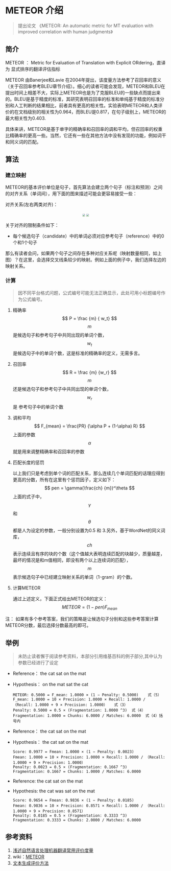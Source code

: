# METEOR 介绍

> 提出论文 《METEOR: An automatic metric for MT evaluation with improved correlation with human judgments》



## 简介

METEOR ： Metric for Evaluation of Translation with Explicit ORdering，直译为 显式排序的翻译评估指标

METEOR 由Banerjee和Lavie 在2004年提出，该度量方法参考了召回率的意义（关于召回率参考BLEU章节介绍）。细心的读者可能会发现，METEOR和BLEU在提出时间上相差不大，实际上METEOR也是为了克服BLEU的一些缺点而提出来的。BLEU是基于精度的标准，其研究表明召回率的标准和单纯基于精度的标准分别和人工判断的结果相比，前者具有更高的相关性。实验表明METEOR和人类评价的在文档级别的相关性为0.964，而BLEU是0.817，在句子级别上，METEOR的最大相关性为0.403.

具体来讲，METEOR是基于单字的精确率和召回率的调和平均，但召回率的权重比精确率的更高一些。当然，它还有一些在其他方法中没有发现的功能，例如词干和同义词的匹配。



## 算法

### 建立映射

METEOR的基本评价单位是句子，首先算法会建立两个句子（标注和预测）之间的对齐关系（单词间），用下面的图来描述可能会更容易接受一些：

<p>对齐关系(左右两类对齐)：</p>
<center>
<img src="http://resource.mahc.host/img/METEOR-alignment-a.png" style="zoom:50%;"/>
<img src="http://resource.mahc.host/img/METEOR-alignment-b.png" style="zoom:50%;" />
</center>



关于对齐的限制条件如下：

* 每个候选句子（candidate）中的单词必须对应参考句子（reference）中的0个和1个句子

那么有读者会问，如果两个句子之间存在多种对应关系呢（映射数量相同，如上图）？在这里，会选择交叉线条较少的映射。例如上面的例子中，我们选择左边的映射关系。



### 计算

> 因不同平台格式问题，公式编号可能无法正确显示，此处可用小标题编号作为公式编号。

1. 精确率
   $$
   P = \frac {m} { w_t}
   $$
   $$m$$ 是候选句子和参考句子中共同出现的单词个数， $$w_t$$  是候选句子中的单词个数，这是标准的精确率的定义，无需多言。

2. 召回率
   $$
   R = \frac {m}  {w_r}
   $$
   $$m$$ 还是候选句子和参考句子中共同出现的单词个数，$$w_r$$ 是 参考句子中的单词个数

3. 调和平均
   $$
   F_{mean} = \frac{PR}  {\alpha P + (1-\alpha) R}
   $$
   上面的参数$$\alpha$$ 就是用来调整精确率和召回率的参数

4. 匹配长度的惩罚

   以上我们只是考虑到单个词的匹配关系，那么连续几个单词匹配的话理应得到更高的分数，所有在这里有个惩罚因子，定义如下：
   $$
   pen = \gamma(\frac{ch} {m})^\theta
   $$
   上面的式子中，$$\gamma$$ 和 $$\theta$$  都是人为设定的参数，一般分别设置为0.5 和 3.另外，基于WordNet的同义词库， $$ch$$ 表示连续且有序的块的个数（这个值越大表明连续匹配的块越少，质量越差，最坏的情况是和m值相同，即没有两个以上连续词的匹配）， $$m$$ 表示候选句子中已经建立映射关系的单词（1-gram）的个数。  

5. 计算METEOR

   通过上述定义，下面正式给出METEOR的定义：
   $$
   METEOR = (1-pen) F_{mean}
   $$



注： 如果有多个参考答案，我们的策略是让候选句子分别和这些参考答案计算METEOR分数，最后选择分数最高的即可。



## 举例

> 未防止读者懈于阅读参考资料，本部分引用维基百科的例子部分,其中认为参数已经进行了设定

* Reference：	the	cat	sat	on	the	mat

* Hypothesis：	on	the	mat	sat	the	cat

  ```
  METEOR: 0.5000 = F_mean: 1.0000 × (1 − Penalty: 0.5000)    式（5）
  F_mean: 1.0000 = 10 × Precision: 1.0000 × Recall: 1.0000 / （Recall: 1.0000 + 9 × Precision: 1.0000）   式（3）
  Penalty: 0.5000 = 0.5 × (Fragmentation: 1.0000 ^3)  式（4）
  Fragmentation: 1.0000 = Chunks: 6.0000 / Matches: 6.0000  式（4）括号内
  ```

* Reference：	the	cat	sat	on	the	mat

* Hypothesis：	the	cat	sat	on	the	mat

  ```
  Score: 0.9977 = Fmean: 1.0000 × (1 − Penalty: 0.0023)
  Fmean: 1.0000 = 10 × Precision: 1.0000 × Recall: 1.0000 / （Recall: 1.0000 + 9 × Precision: 1.0000）
  Penalty: 0.0023 = 0.5 × (Fragmentation: 0.1667 ^3) 
  Fragmentation: 0.1667 = Chunks: 1.0000 / Matches: 6.0000
  ```

* Reference:	the	cat		        sat	on	the	mat

* Hypothesis:	the	cat	was	sat	on	the	mat

  ```
  Score: 0.9654 = Fmean: 0.9836 × (1 − Penalty: 0.0185)
  Fmean: 0.9836 = 10 × Precision: 0.8571 × Recall: 1.0000 / （Recall: 1.0000 + 9 × Precision: 0.8571）
  Penalty: 0.0185 = 0.5 × (Fragmentation: 0.3333 ^3)
  Fragmentation: 0.3333 = Chunks: 2.0000 / Matches: 6.0000
  ```

  


## 参考资料

1. [浅述自然语言处理机器翻译常用评价度量](https://blog.csdn.net/joshuaxx316/article/details/58696552)
2. wiki：[METEOR](https://en.wikipedia.org/wiki/METEOR)
3. [文本生成评价方法](https://zhuanlan.zhihu.com/p/108630305)

